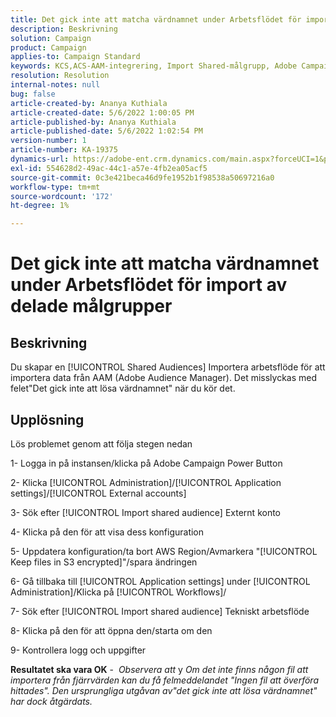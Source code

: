 ```yaml
---
title: Det gick inte att matcha värdnamnet under Arbetsflödet för import av delade målgrupper
description: Beskrivning
solution: Campaign
product: Campaign
applies-to: Campaign Standard
keywords: KCS,ACS-AAM-integrering, Import Shared-målgrupp, Adobe Campaign Standard,
resolution: Resolution
internal-notes: null
bug: false
article-created-by: Ananya Kuthiala
article-created-date: 5/6/2022 1:00:05 PM
article-published-by: Ananya Kuthiala
article-published-date: 5/6/2022 1:02:54 PM
version-number: 1
article-number: KA-19375
dynamics-url: https://adobe-ent.crm.dynamics.com/main.aspx?forceUCI=1&pagetype=entityrecord&etn=knowledgearticle&id=008d7170-3ccd-ec11-a7b5-0022480b639b
exl-id: 554628d2-49ac-44c1-a57e-4fb2ea05acf5
source-git-commit: 0c3e421beca46d9fe1952b1f98538a50697216a0
workflow-type: tm+mt
source-wordcount: '172'
ht-degree: 1%

---
```


# Det gick inte att matcha värdnamnet under Arbetsflödet för import av delade målgrupper

## Beskrivning

Du skapar en [!UICONTROL Shared Audiences] Importera arbetsflöde för att importera data från AAM (Adobe Audience Manager). Det misslyckas med felet&quot;Det gick inte att lösa värdnamnet&quot; när du kör det. 

## Upplösning


Lös problemet genom att följa stegen nedan

1- Logga in på instansen/klicka på Adobe Campaign Power Button

2- Klicka [!UICONTROL Administration]/[!UICONTROL Application settings]/[!UICONTROL External accounts]

3- Sök efter [!UICONTROL Import shared audience] Externt konto

4- Klicka på den för att visa dess konfiguration

5- Uppdatera konfiguration/ta bort AWS Region/Avmarkera &quot;[!UICONTROL Keep files in S3 encrypted]&quot;/spara ändringen

6- Gå tillbaka till [!UICONTROL Application settings] under [!UICONTROL Administration]/Klicka på [!UICONTROL Workflows]/

7- Sök efter [!UICONTROL Import shared audience] Tekniskt arbetsflöde

8- Klicka på den för att öppna den/starta om den

9- Kontrollera logg och uppgifter

<b>Resultatet ska vara OK</b> -  *Observera att* y *Om det inte finns någon fil att importera från fjärrvärden kan du få felmeddelandet &quot;Ingen fil att överföra hittades&quot;. Den ursprungliga utgåvan av&quot;det gick inte att lösa värdnamnet&quot; har dock åtgärdats.*
